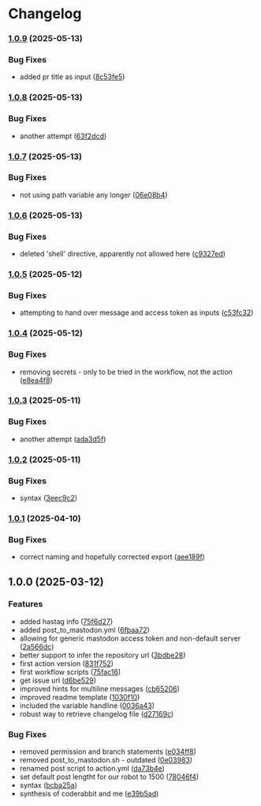 # Changelog

### [1.0.9](https://www.github.com/snakemake/mastodon-release-post-action/compare/v1.0.8...v1.0.9) (2025-05-13)


### Bug Fixes

* added pr title as input ([8c53fe5](https://www.github.com/snakemake/mastodon-release-post-action/commit/8c53fe55379a8cb6ee6a40a5af745b1d303c1f79))

### [1.0.8](https://www.github.com/snakemake/mastodon-release-post-action/compare/v1.0.7...v1.0.8) (2025-05-13)


### Bug Fixes

* another attempt ([63f2dcd](https://www.github.com/snakemake/mastodon-release-post-action/commit/63f2dcdd93c5850782e914a0cfa0205265a404b9))

### [1.0.7](https://www.github.com/snakemake/mastodon-release-post-action/compare/v1.0.6...v1.0.7) (2025-05-13)


### Bug Fixes

* not using path variable any longer ([06e08b4](https://www.github.com/snakemake/mastodon-release-post-action/commit/06e08b4377a0e11965f29a81493b73d00a9e9bd7))

### [1.0.6](https://www.github.com/snakemake/mastodon-release-post-action/compare/v1.0.5...v1.0.6) (2025-05-13)


### Bug Fixes

* deleted 'shell' directive, apparently not allowed here ([c9327ed](https://www.github.com/snakemake/mastodon-release-post-action/commit/c9327ed254eef2f9d6b57bdd741fe61223260065))

### [1.0.5](https://www.github.com/snakemake/mastodon-release-post-action/compare/v1.0.4...v1.0.5) (2025-05-12)


### Bug Fixes

* attempting to hand over message and access token as inputs ([c53fc32](https://www.github.com/snakemake/mastodon-release-post-action/commit/c53fc32d176782e72350c0a61ac4c9f492f4ef5a))

### [1.0.4](https://www.github.com/snakemake/mastodon-release-post-action/compare/v1.0.3...v1.0.4) (2025-05-12)


### Bug Fixes

* removing secrets - only to be tried in the workflow, not the action ([e8ea4f8](https://www.github.com/snakemake/mastodon-release-post-action/commit/e8ea4f8c4c1cb2cc3a40f57206208bd483b2089d))

### [1.0.3](https://www.github.com/snakemake/mastodon-release-post-action/compare/v1.0.2...v1.0.3) (2025-05-11)


### Bug Fixes

* another attempt ([ada3d5f](https://www.github.com/snakemake/mastodon-release-post-action/commit/ada3d5fdc2a366da251e78268bd59b290de0cb69))

### [1.0.2](https://www.github.com/snakemake/mastodon-release-post-action/compare/v1.0.1...v1.0.2) (2025-05-11)


### Bug Fixes

* syntax ([3eec9c2](https://www.github.com/snakemake/mastodon-release-post-action/commit/3eec9c27d04d21843854359ee5e72dd5b9998d2d))

### [1.0.1](https://www.github.com/snakemake/mastodon-release-post-action/compare/v1.0.0...v1.0.1) (2025-04-10)


### Bug Fixes

* correct naming and hopefully corrected export ([aee189f](https://www.github.com/snakemake/mastodon-release-post-action/commit/aee189fced57b2761ee0b82773ef9bf7c017df66))

## 1.0.0 (2025-03-12)


### Features

* added hastag info ([75f6d27](https://www.github.com/snakemake/mastodon-release-post-action/commit/75f6d27b60bf3f4f4ccb9de9e94a023bfd02509a))
* added post_to_mastodon.yml ([6fbaa72](https://www.github.com/snakemake/mastodon-release-post-action/commit/6fbaa72d67fc75e1bb4778f041c591b0a604f65f))
* allowing for generic mastodon access token and non-default server ([2a566dc](https://www.github.com/snakemake/mastodon-release-post-action/commit/2a566dcefe09a65289da61be4ce6c19de9b42f90))
* better support to infer the repository url ([3bdbe28](https://www.github.com/snakemake/mastodon-release-post-action/commit/3bdbe2850222e26736b13de5c138dfaacad09e35))
* first action version ([831f752](https://www.github.com/snakemake/mastodon-release-post-action/commit/831f752cb635ee5960fa191b147a8ec747698ec2))
* first workflow scripts ([75fac16](https://www.github.com/snakemake/mastodon-release-post-action/commit/75fac160d6c20a7b59fb7a7187bc1b55b96b6634))
* get issue url ([d6be529](https://www.github.com/snakemake/mastodon-release-post-action/commit/d6be5299c1845639d0f1db462c96a49b3293d3c2))
* improved hints for multiline messages ([cb65206](https://www.github.com/snakemake/mastodon-release-post-action/commit/cb652066a3d7b51b0362ae19ba5e1f4d9a190036))
* improved readme template ([1030f10](https://www.github.com/snakemake/mastodon-release-post-action/commit/1030f1030c1a6a68fbd5844de922b3a72dfec00b))
* included the variable handline ([0036a43](https://www.github.com/snakemake/mastodon-release-post-action/commit/0036a43fd4c981c55eedbea01164e5c767f9d282))
* robust way to retrieve changelog file ([d27169c](https://www.github.com/snakemake/mastodon-release-post-action/commit/d27169c2f3774464788dd299e7c98a9f2e34049d))


### Bug Fixes

* removed permission and branch statements ([e034ff8](https://www.github.com/snakemake/mastodon-release-post-action/commit/e034ff88253ef5718c41538efa042d4b39899bba))
* removed post_to_mastodon.sh - outdated ([0e03983](https://www.github.com/snakemake/mastodon-release-post-action/commit/0e0398327d8ee57da812b3dd01d96e8413e4cd97))
* renamed post script to action.yml ([da73b4e](https://www.github.com/snakemake/mastodon-release-post-action/commit/da73b4e65e203a0996c2b00e51c6851e3568a205))
* set default post lengtht for our robot to 1500 ([78046f4](https://www.github.com/snakemake/mastodon-release-post-action/commit/78046f4807082feb529459f73182ee1e7db8754b))
* syntax ([bcba25a](https://www.github.com/snakemake/mastodon-release-post-action/commit/bcba25af2a8137c22946345f3ba9c7a200eec4db))
* synthesis of coderabbit and me ([e39b5ad](https://www.github.com/snakemake/mastodon-release-post-action/commit/e39b5ad8953c93195dc0cbd1427798bf0de47c7d))
